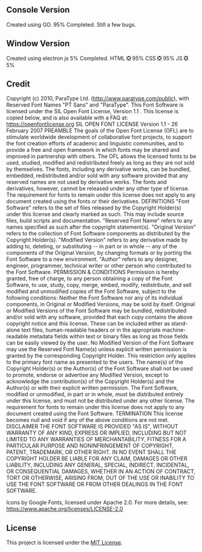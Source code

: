 
## Console Version
Created using GO.
95% Completed.
Still a few bugs.

## Window Version
Created using electron js
5% Completed.
HTML ❎ 95%
CSS ❎ 95%
JS ❎ 5%

## Credit
Copyright (c) 2010, ParaType Ltd. (http://www.paratype.com/public), with Reserved Font Names "PT Sans" and "ParaType".
This Font Software is licensed under the SIL Open Font License, Version 1.1 . This license is copied below, and is also available with a FAQ at: https://openfontlicense.org
SIL OPEN FONT LICENSE Version 1.1 - 26 February 2007 
PREAMBLE
The goals of the Open Font License (OFL) are to stimulate worldwide development of collaborative font projects, to support the font creation efforts of academic and linguistic communities, and to provide a free and open framework in which fonts may be shared and improved in partnership with others.
The OFL allows the licensed fonts to be used, studied, modified and redistributed freely as long as they are not sold by themselves. The fonts, including any derivative works, can be bundled, embedded, redistributed and/or sold with any software provided that any reserved names are not used by derivative works. The fonts and derivatives, however, cannot be released under any other type of license. The requirement for fonts to remain under this license does not apply to any document created using the fonts or their derivatives.
DEFINITIONS
"Font Software" refers to the set of files released by the Copyright Holder(s) under this license and clearly marked as such. This may include source files, build scripts and documentation.
"Reserved Font Name" refers to any names specified as such after the copyright statement(s).
"Original Version" refers to the collection of Font Software components as distributed by the Copyright Holder(s).
"Modified Version" refers to any derivative made by adding to, deleting, or substituting -- in part or in whole -- any of the components of the Original Version, by changing formats or by porting the Font Software to a new environment.
"Author" refers to any designer, engineer, programmer, technical writer or other person who contributed to the Font Software.
PERMISSION & CONDITIONS
Permission is hereby granted, free of charge, to any person obtaining a copy of the Font Software, to use, study, copy, merge, embed, modify, redistribute, and sell modified and unmodified copies of the Font Software, subject to the following conditions:
    Neither the Font Software nor any of its individual components, in Original or Modified Versions, may be sold by itself.
    Original or Modified Versions of the Font Software may be bundled, redistributed and/or sold with any software, provided that each copy contains the above copyright notice and this license. These can be included either as stand-alone text files, human-readable headers or in the appropriate machine-readable metadata fields within text or binary files as long as those fields can be easily viewed by the user.
    No Modified Version of the Font Software may use the Reserved Font Name(s) unless explicit written permission is granted by the corresponding Copyright Holder. This restriction only applies to the primary font name as presented to the users.
    The name(s) of the Copyright Holder(s) or the Author(s) of the Font Software shall not be used to promote, endorse or advertise any Modified Version, except to acknowledge the contribution(s) of the Copyright Holder(s) and the Author(s) or with their explicit written permission.
    The Font Software, modified or unmodified, in part or in whole, must be distributed entirely under this license, and must not be distributed under any other license. The requirement for fonts to remain under this license does not apply to any document created using the Font Software.
TERMINATION
This license becomes null and void if any of the above conditions are not met.
DISCLAIMER
THE FONT SOFTWARE IS PROVIDED "AS IS", WITHOUT WARRANTY OF ANY KIND, EXPRESS OR IMPLIED, INCLUDING BUT NOT LIMITED TO ANY WARRANTIES OF MERCHANTABILITY, FITNESS FOR A PARTICULAR PURPOSE AND NONINFRINGEMENT OF COPYRIGHT, PATENT, TRADEMARK, OR OTHER RIGHT. IN NO EVENT SHALL THE COPYRIGHT HOLDER BE LIABLE FOR ANY CLAIM, DAMAGES OR OTHER LIABILITY, INCLUDING ANY GENERAL, SPECIAL, INDIRECT, INCIDENTAL, OR CONSEQUENTIAL DAMAGES, WHETHER IN AN ACTION OF CONTRACT, TORT OR OTHERWISE, ARISING FROM, OUT OF THE USE OR INABILITY TO USE THE FONT SOFTWARE OR FROM OTHER DEALINGS IN THE FONT SOFTWARE. 

Icons by Google Fonts, licensed under Apache 2.0. 
For more details, see: https://www.apache.org/licenses/LICENSE-2.0

## License
This project is licensed under the [MIT License](LICENSE).
